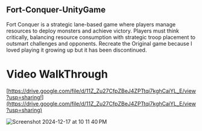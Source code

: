 ## Fort-Conquer-UnityGame
Fort Conquer is a strategic lane-based game where players manage resources to deploy monsters and achieve victory. Players must think critically, balancing resource consumption with strategic troop placement to outsmart challenges and opponents. Recreate the Original game because I loved playing it growing up but it has been discontinued.

# Video WalkThrough
[https://drive.google.com/file/d/11Z_Zu27CfpZBeJ4ZPTtqi7kghCaiYL_E/view?usp=sharing!](https://drive.google.com/file/d/11Z_Zu27CfpZBeJ4ZPTtqi7kghCaiYL_E/view?usp=sharing)

![Screenshot 2024-12-17 at 10 11 40 PM](https://github.com/user-attachments/assets/2571d4f8-b076-42c1-a3ad-be964ac7eaee)

